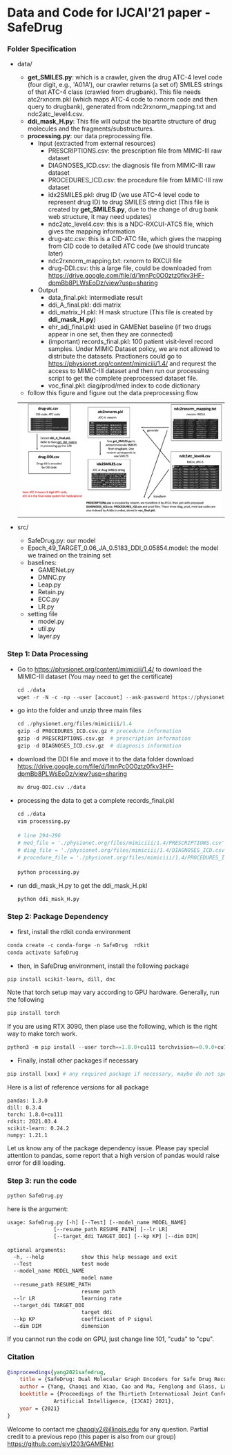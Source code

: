 # Data and Code for IJCAI'21 paper - SafeDrug

### Folder Specification
- data/
    - **get_SMILES.py**: which is a crawler, given the drug ATC-4 level code (four digit, e.g., 'A01A'), our crawler returns (a set of) SMILES strings of that ATC-4 class (crawled from drugbank). This file needs atc2rxnorm.pkl (which maps ATC-4 code to rxnorm code and then query to drugbank), generated from ndc2rxnorm_mapping.txt and ndc2atc_level4.csv.
    - **ddi_mask_H.py**: This file will output the bipartite structure of drug molecules and the fragments/substructures.
    - **processing.py**: our data preprocessing file.
      - Input (extracted from external resources)
          - PRESCRIPTIONS.csv: the prescription file from MIMIC-III raw dataset
          - DIAGNOSES_ICD.csv: the diagnosis file from MIMIC-III raw dataset
          - PROCEDURES_ICD.csv: the procedure file from MIMIC-III raw dataset
          - idx2SMILES.pkl: drug ID (we use ATC-4 level code to represent drug ID) to drug SMILES string dict (This file is created by **get_SMILES.py**, due to the change of drug bank web structure, it may need updates)
          - ndc2atc_level4.csv: this is a NDC-RXCUI-ATC5 file, which gives the mapping information
          - drug-atc.csv: this is a CID-ATC file, which gives the mapping from CID code to detailed ATC code (we should truncate later)
          - ndc2rxnorm_mapping.txt: rxnorm to RXCUI file
          - drug-DDI.csv: this a large file, could be downloaded from https://drive.google.com/file/d/1mnPc0O0ztz0fkv3HF-dpmBb8PLWsEoDz/view?usp=sharing
      - Output
          - data_final.pkl: intermediate result
          - ddi_A_final.pkl: ddi matrix
          - ddi_matrix_H.pkl: H mask structure (This file is created by **ddi_mask_H.py**)
          - ehr_adj_final.pkl: used in GAMENet baseline (if two drugs appear in one set, then they are connected)
          - (important) records_final.pkl: 100 patient visit-level record samples. Under MIMIC Dataset policy, we are not allowed to distribute the datasets. Practioners could go to https://physionet.org/content/mimiciii/1.4/ and requrest the access to MIMIC-III dataset and then run our processing script to get the complete preprocessed dataset file.
          - voc_final.pkl: diag/prod/med index to code dictionary
    - follow this figure and figure out the data preprocessing flow

    <table> <tr> <td> <a><img src="illustration.png"></a> </td></tr> </table>
- src/
    - SafeDrug.py: our model
    - Epoch_49_TARGET_0.06_JA_0.5183_DDI_0.05854.model: the model we trained on the training set
    - baselines:
        - GAMENet.py
        - DMNC.py
        - Leap.py
        - Retain.py
        - ECC.py
        - LR.py
    - setting file
        - model.py
        - util.py
        - layer.py



### Step 1: Data Processing

- Go to https://physionet.org/content/mimiciii/1.4/ to download the MIMIC-III dataset (You may need to get the certificate)

  ```python
  cd ./data
  wget -r -N -c -np --user [account] --ask-password https://physionet.org/files/mimiciii/1.4/
  ```

- go into the folder and unzip three main files

  ```python
  cd ./physionet.org/files/mimiciii/1.4
  gzip -d PROCEDURES_ICD.csv.gz # procedure information
  gzip -d PRESCRIPTIONS.csv.gz  # prescription information
  gzip -d DIAGNOSES_ICD.csv.gz  # diagnosis information
  ```

- download the DDI file and move it to the data folder
  download https://drive.google.com/file/d/1mnPc0O0ztz0fkv3HF-dpmBb8PLWsEoDz/view?usp=sharing
  ```python
  mv drug-DDI.csv ./data
  ```

- processing the data to get a complete records_final.pkl

  ```python
  cd ./data
  vim processing.py
  
  # line 294~296
  # med_file = './physionet.org/files/mimiciii/1.4/PRESCRIPTIONS.csv'
  # diag_file = './physionet.org/files/mimiciii/1.4/DIAGNOSES_ICD.csv'
  # procedure_file = './physionet.org/files/mimiciii/1.4/PROCEDURES_ICD.csv'
  
  python processing.py
  ```

- run ddi_mask_H.py to get the ddi_mask_H.pkl

  ```python
  python ddi_mask_H.py
  ```



### Step 2: Package Dependency

- first, install the rdkit conda environment
```python
conda create -c conda-forge -n SafeDrug  rdkit
conda activate SafeDrug
```

- then, in SafeDrug environment, install the following package
```python
pip install scikit-learn, dill, dnc
```
Note that torch setup may vary according to GPU hardware. Generally, run the following
```python
pip install torch
```
If you are using RTX 3090, then plase use the following, which is the right way to make torch work.
```python
python3 -m pip install --user torch==1.8.0+cu111 torchvision==0.9.0+cu111 torchaudio==0.8.0 -f https://download.pytorch.org/whl/torch_stable.html
```

- Finally, install other packages if necessary
```python
pip install [xxx] # any required package if necessary, maybe do not specify the version, the packages should be compatible with rdkit
```

Here is a list of reference versions for all package

```shell
pandas: 1.3.0
dill: 0.3.4
torch: 1.8.0+cu111
rdkit: 2021.03.4
scikit-learn: 0.24.2
numpy: 1.21.1
```

Let us know any of the package dependency issue. Please pay special attention to pandas, some report that a high version of pandas would raise error for dill loading.



### Step 3: run the code

```python
python SafeDrug.py
```

here is the argument:

    usage: SafeDrug.py [-h] [--Test] [--model_name MODEL_NAME]
                   [--resume_path RESUME_PATH] [--lr LR]
                   [--target_ddi TARGET_DDI] [--kp KP] [--dim DIM]
    
    optional arguments:
      -h, --help            show this help message and exit
      --Test                test mode
      --model_name MODEL_NAME
                            model name
      --resume_path RESUME_PATH
                            resume path
      --lr LR               learning rate
      --target_ddi TARGET_DDI
                            target ddi
      --kp KP               coefficient of P signal
      --dim DIM             dimension

If you cannot run the code on GPU, just change line 101, "cuda" to "cpu".

### Citation
```bibtex
@inproceedings{yang2021safedrug,
    title = {SafeDrug: Dual Molecular Graph Encoders for Safe Drug Recommendations},
    author = {Yang, Chaoqi and Xiao, Cao and Ma, Fenglong and Glass, Lucas and Sun, Jimeng},
    booktitle = {Proceedings of the Thirtieth International Joint Conference on
               Artificial Intelligence, {IJCAI} 2021},
    year = {2021}
}
```

Welcome to contact me <chaoqiy2@illinois.edu> for any question. Partial credit to a previous repo (this paper is also from our group) https://github.com/sjy1203/GAMENet
